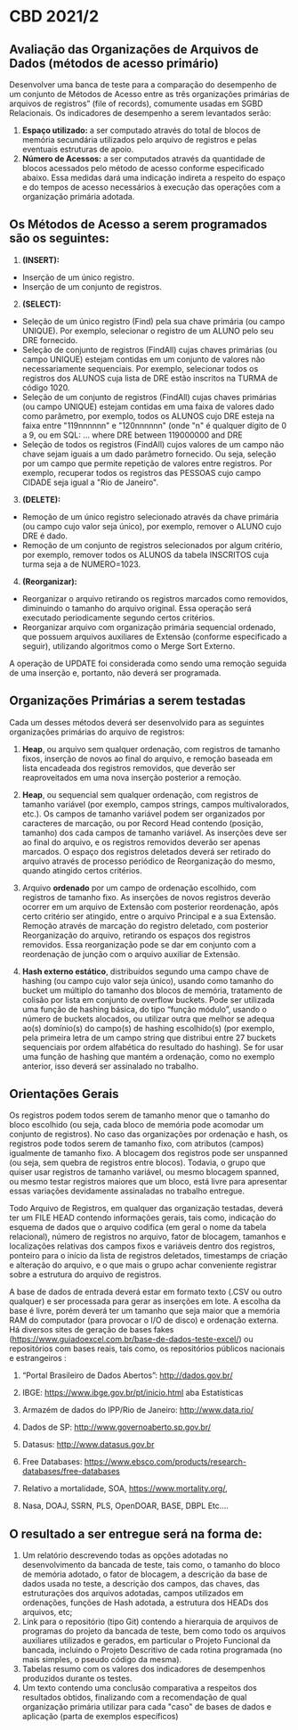 # CBD 2021/2

## Avaliação das Organizações de Arquivos de Dados  (métodos de acesso primário)

Desenvolver uma banca de teste para a comparação do desempenho de um conjunto de Métodos de Acesso entre as três organizações primárias de arquivos de registros” (file of records), comumente usadas em SGBD Relacionais. Os indicadores de desempenho a serem levantados serão: 

1. **Espaço utilizado:** a ser computado através do total de blocos de memória  secundária utilizados pelo arquivo de registros e pelas eventuais estruturas de apoio.
2. **Número de Acessos:** a ser computados através da quantidade de blocos acessados pelo método de acesso conforme especificado abaixo. Essa medidas dará uma indicação indireta a respeito do espaço e do tempos de acesso necessários à execução das operações com a organização primária adotada.

## Os Métodos de Acesso a serem programados são os seguintes:

1. **(INSERT):** 
- Inserção de um único registro.
- Inserção de um conjunto de registros.

2. **(SELECT):**
- Seleção de um único registro (Find) pela sua chave primária (ou campo UNIQUE). Por exemplo, selecionar o registro de um ALUNO pelo seu DRE fornecido.
- Seleção de conjunto de registros (FindAll) cujas chaves primárias (ou campo UNIQUE) estejam contidas em um conjunto de valores não necessariamente sequenciais. Por exemplo, selecionar todos os registros dos ALUNOS cuja lista de DRE estão inscritos na TURMA de código 1020.
- Seleção de um conjunto de registros (FindAll) cujas chaves primárias (ou campo UNIQUE) estejam contidas em uma faixa de valores dado como parâmetro, por exemplo, todos os ALUNOS cujo DRE esteja na faixa entre "119nnnnnn" e "120nnnnnn" (onde "n" é qualquer dígito de 0 a 9, ou em SQL: ... where DRE between 119000000 and DRE 
- Seleção de todos os registros (FindAll) cujos valores de um campo não chave sejam iguais a um dado parâmetro fornecido. Ou seja, seleção por um campo que permite repetição de valores entre registros. Por exemplo, recuperar todos os registros das PESSOAS cujo campo CIDADE seja igual a "Rio de Janeiro".

3. **(DELETE):**
- Remoção de um único registro selecionado através da chave primária (ou campo cujo valor seja único), por exemplo, remover o ALUNO cujo DRE é dado.
- Remoção de um conjunto de registros selecionados por algum critério, por exemplo, remover todos os ALUNOS da tabela INSCRITOS cuja turma seja a de NUMERO=1023.

4. **(Reorganizar):** 
- Reorganizar o arquivo retirando os registros marcados como removidos, diminuindo o tamanho do arquivo original. Essa operação será executado periodicamente segundo certos critérios.
- Reorganizar arquivo com organização primária sequencial ordenado, que possuem arquivos auxiliares de Extensão (conforme especificado a seguir), utilizando algoritmos como o Merge Sort Externo.

A operação de UPDATE foi considerada como sendo uma remoção seguida de uma inserção e, portanto, não deverá ser programada.

## Organizações Primárias a serem testadas

Cada um desses métodos deverá ser desenvolvido para as seguintes organizações primárias do arquivo de registros:

1. **Heap**, ou arquivo sem qualquer ordenação, com registros de tamanho fixos, inserção de novos ao final do arquivo, e remoção baseada em lista encadeada dos registros removidos, que deverão ser reaproveitados em uma nova inserção posterior a remoção.

2. **Heap**, ou sequencial sem qualquer ordenação, com registros de tamanho variável (por exemplo, campos strings, campos multivalorados, etc.). Os campos de tamanho variável podem ser organizados por caracteres de marcação, ou por Record Head contendo (posição, tamanho) dos cada campos de tamanho variável. As inserções deve ser ao final do arquivo, e os registros removidos deverão ser apenas marcados. O espaço dos registros deletados deverá ser retirado do arquivo através de processo periódico de Reorganização do mesmo, quando atingido certos critérios.

3. Arquivo **ordenado** por um campo de ordenação escolhido, com registros de tamanho fixo. As inserções de novos registros deverão ocorrer em um arquivo de Extensão com posterior reordenação, após certo critério ser atingido, entre o arquivo Principal e a sua Extensão. Remoção através de marcação do registro deletado, com posterior Reorganização do arquivo, retirando os espaços dos registros removidos. Essa reorganização pode se dar em conjunto com a reordenação de junção com o arquivo auxiliar de Extensão.

4. **Hash externo estático**, distribuídos segundo uma campo chave de hashing (ou campo cujo valor seja único), usando como tamanho do bucket um múltiplo do tamanho dos blocos de memória, tratamento de colisão por lista em conjunto de overflow buckets. Pode ser utilizada uma função de hashing básica, do tipo “função módulo”, usando o número de buckets alocados, ou utilizar outra que melhor se adequa ao(s) domínio(s) do campo(s) de hashing escolhido(s) (por exemplo, pela primeira letra de um campo string que distribui entre 27 buckets sequenciais por ordem alfabética do resultado do hashing). Se for usar uma função de hashing que mantém a ordenação, como no exemplo anterior, isso deverá ser assinalado no trabalho.

## Orientações Gerais

Os registros podem todos serem de tamanho menor que o tamanho do bloco escolhido (ou seja, cada bloco de memória pode acomodar um conjunto de registros). No caso das organizações por ordenação e hash, os registros pode todos serem de tamanho fixo, com atributos (campos) igualmente de tamanho fixo. A blocagem dos registros pode ser unspanned (ou seja, sem quebra de registros entre blocos). Todavia, o grupo que quiser usar registros de tamanho variável, ou mesmo blocagem spanned, ou mesmo testar registros maiores que um bloco, está livre para apresentar essas variações devidamente assinaladas no trabalho entregue.


Todo Arquivo de Registros, em qualquer das organização testadas, deverá ter um FILE HEAD contendo informações gerais, tais como, indicação do esquema de dados que o arquivo codifica (em geral o nome da tabela relacional), número de registros no arquivo, fator de blocagem, tamanhos e localizações relativas dos campos fixos e variáveis dentro dos registros, ponteiro para o início da lista de registros deletados, timestamps de criação e alteração do arquivo, e o que mais o grupo achar conveniente registrar sobre a estrutura do arquivo de registros.

A base de dados de entrada deverá estar em formato texto (.CSV ou outro qualquer) e ser processada para gerar as inserções em lote. A escolha da base é livre, porém deverá ter um tamanho que seja maior que a memória RAM do computador (para provocar o I/O de disco) e ordenação externa. Há diversos sites de geração de bases fakes (https://www.guiadoexcel.com.br/base-de-dados-teste-excel/) ou repositórios com bases reais, tais como, os repositórios públicos nacionais e estrangeiros :

1. “Portal Brasileiro de Dados Abertos”: http://dados.gov.br/

2. IBGE: https://www.ibge.gov.br/pt/inicio.html aba Estatísticas

3. Armazém de dados do IPP/Rio de Janeiro: http://www.data.rio/

4. Dados de SP: http://www.governoaberto.sp.gov.br/

5. Datasus: http://www.datasus.gov.br

6. Free Databases: https://www.ebsco.com/products/research-databases/free-databases

7. Relativo a mortalidade, SOA, https://www.mortality.org/, 

8. Nasa, DOAJ, SSRN, PLS, OpenDOAR, BASE, DBPL Etc.... 

## O resultado a ser entregue será na forma de:

1. Um relatório descrevendo todas as opções adotadas no desenvolvimento da bancada de teste, tais como, o tamanho do bloco de memória adotado, o fator de blocagem, a descrição da base de dados usada no teste, a descrição dos campos, das chaves, das estruturações dos arquivos adotadas, campos utilizados em ordenações, funções de Hash adotada, a estrutura dos HEADs dos arquivos, etc; 
2. Link para o repositório (tipo Git) contendo a hierarquia de arquivos de programas do projeto da bancada de teste, bem como  todo os arquivos auxiliares utilizados e gerados, em particular o Projeto Funcional da bancada, incluindo o Projeto Descritivo de cada rotina programada (no mais simples, o pseudo código da mesma).
3. Tabelas resumo com os valores dos indicadores de desempenhos produzidos durante os testes.
4. Um texto contendo uma conclusão comparativa a respeitos dos resultados obtidos, finalizando com a recomendação de qual organização primária utilizar para cada "caso" de bases de dados e aplicação (parta de exemplos específicos)